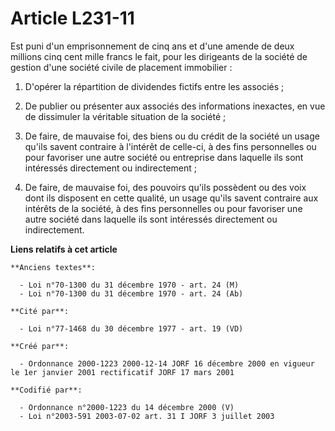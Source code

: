 # Article L231-11

Est puni d'un emprisonnement de cinq ans et d'une amende de deux millions cinq cent mille francs le fait, pour les dirigeants
de la société de gestion d'une société civile de placement immobilier :

1. D'opérer la répartition de dividendes fictifs entre les associés ;

2. De publier ou présenter aux associés des informations inexactes, en vue de dissimuler la véritable situation de la
société ;

3. De faire, de mauvaise foi, des biens ou du crédit de la société un usage qu'ils savent contraire à l'intérêt de celle-ci,
à des fins personnelles ou pour favoriser une autre société ou entreprise dans laquelle ils sont intéressés directement ou
indirectement ;

4. De faire, de mauvaise foi, des pouvoirs qu'ils possèdent ou des voix dont ils disposent en cette qualité, un usage qu'ils
savent contraire aux intérêts de la société, à des fins personnelles ou pour favoriser une autre société dans laquelle ils
sont intéressés directement ou indirectement.

**Liens relatifs à cet article**

	**Anciens textes**:

	  - Loi n°70-1300 du 31 décembre 1970 - art. 24 (M)
	  - Loi n°70-1300 du 31 décembre 1970 - art. 24 (Ab)

	**Cité par**:

	  - Loi n°77-1468 du 30 décembre 1977 - art. 19 (VD)

	**Créé par**:

	  - Ordonnance 2000-1223 2000-12-14 JORF 16 décembre 2000 en vigueur le 1er janvier 2001 rectificatif JORF 17 mars 2001

	**Codifié par**:

	  - Ordonnance n°2000-1223 du 14 décembre 2000 (V)
	  - Loi n°2003-591 2003-07-02 art. 31 I JORF 3 juillet 2003
